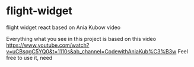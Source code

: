# flight-widget
flight widget react based on Ania Kubow video

Everything what you see in this project is based on this video https://www.youtube.com/watch?v=uCBsqgC5YQ0&t=1110s&ab_channel=CodewithAniaKub%C3%B3w
Feel free to use it, need 
